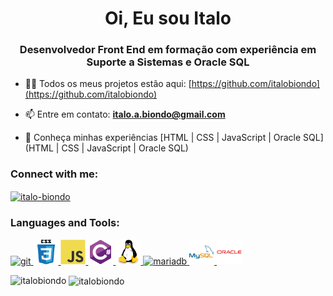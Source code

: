 <h1 align="center">Oi, Eu sou Italo</h1>
<h3 align="center">Desenvolvedor Front End em formação com experiência em Suporte a Sistemas e Oracle SQL</h3>

- 👨‍💻 Todos os meus projetos estão aqui: [https://github.com/italobiondo](https://github.com/italobiondo)

- 📫 Entre em contato: **italo.a.biondo@gmail.com**

- 📄 Conheça minhas experiências [HTML | CSS | JavaScript | Oracle SQL](HTML | CSS | JavaScript | Oracle SQL)

<h3 align="left">Connect with me:</h3>
<p align="left">
  <a href="https://linkedin.com/in/italo-biondo" target="blank"><img align="center" src="https://raw.githubusercontent.com/rahuldkjain/github-profile-readme-generator/master/src/images/icons/Social/linked-in-alt.svg" alt="italo-biondo" height="30" width="40" /></a>
</p>

<h3 align="left">Languages and Tools:</h3>
<p align="left">  
  <a href="https://git-scm.com/" target="_blank" rel="noreferrer"> <img src="https://www.vectorlogo.zone/logos/git-scm/git-scm-icon.svg" alt="git" width="40" height="40"/> </a> 
  <a href="https://www.w3schools.com/css/" target="_blank" rel="noreferrer"> <img src="https://raw.githubusercontent.com/devicons/devicon/master/icons/css3/css3-original-wordmark.svg" alt="css3" width="40" height="40"/> </a>
  <a href="https://developer.mozilla.org/en-US/docs/Web/JavaScript" target="_blank" rel="noreferrer"> <img src="https://raw.githubusercontent.com/devicons/devicon/master/icons/javascript/javascript-original.svg" alt="javascript" width="40" height="40"/> </a> 
  <a href="https://www.w3schools.com/cs/" target="_blank" rel="noreferrer"> <img src="https://raw.githubusercontent.com/devicons/devicon/master/icons/csharp/csharp-original.svg" alt="csharp" width="40" height="40"/> </a>
  <a href="https://www.linux.org/" target="_blank" rel="noreferrer"> <img src="https://raw.githubusercontent.com/devicons/devicon/master/icons/linux/linux-original.svg" alt="linux" width="40" height="40"/> </a> 
  <a href="https://mariadb.org/" target="_blank" rel="noreferrer"> <img src="https://www.vectorlogo.zone/logos/mariadb/mariadb-icon.svg" alt="mariadb" width="40" height="40"/> </a> 
  <a href="https://www.mysql.com/" target="_blank" rel="noreferrer"> <img src="https://raw.githubusercontent.com/devicons/devicon/master/icons/mysql/mysql-original-wordmark.svg" alt="mysql" width="40" height="40"/> </a> 
  <a href="https://www.oracle.com/" target="_blank" rel="noreferrer"> <img src="https://raw.githubusercontent.com/devicons/devicon/master/icons/oracle/oracle-original.svg" alt="oracle" width="40" height="40"/> </a> 
</p>

<p>
  <img align="left" src="https://github-readme-stats.vercel.app/api/top-langs?username=italobiondo&show_icons=true&locale=pt-br&layout=pie" alt="italobiondo" />
</p>

<p>&nbsp;<img align="center" src="https://github-readme-stats.vercel.app/api?username=italobiondo&show_icons=true&theme=dracula&locale=pt-br" alt="italobiondo" /></p>
